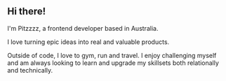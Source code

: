 ## Hi there!

I'm Pitzzzz, a frontend developer based in Australia.

I love turning epic ideas into real and valuable products.

Outside of code, I love to gym, run and travel. I enjoy challenging myself and am always looking to learn and upgrade my skillsets both relationally and technically. 
